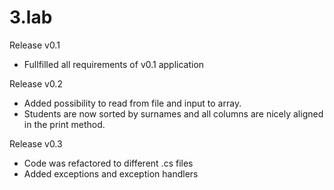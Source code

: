 # 3.lab

Release v0.1
- Fullfilled all requirements of v0.1 application

Release v0.2
- Added possibility to read from file and input to array.
- Students are now sorted by surnames and all columns are nicely aligned in the print method.


Release v0.3
- Code was refactored to different .cs files
- Added exceptions and exception handlers 
